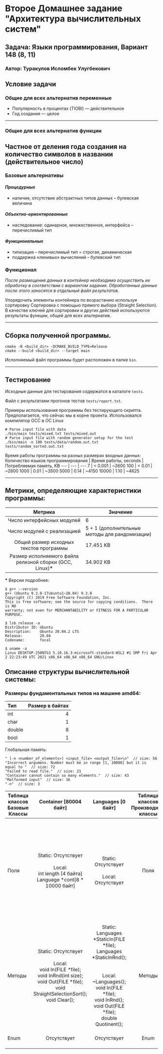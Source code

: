 # Второе Домашнее задание "Архитектура вычислительных систем"
## Задача: Языки программирования, Вариант 148 (8, 11)
### Автор: Туракулов Исломбек Улугбекович

## Условие задачи
### Общие для всех альтернатив переменные
* Популярность в процентах (TIOBI) — действительное
* Год создания — целое
------
### Общие для всех альтернатив функции
Частное от деления года создания на количество символов в названии (действительное число)
---------
### Базовые альтернативы
#### _Процедурные_

* наличие, отсутствие абстрактных типов данных – булевская величина

#### _Объектно-ориентированные_

* наследование: одинарное, множественное, интерфейса – перечислимый тип

#### _Функциональные_
* типизация – перечислимый тип = строгая, динамическая
* поддержка «ленивых» вычислений – булевский тип

### Функционал
_После размещения данных в контейнер необходимо осуществить их обработку
в соответствии с вариантом задания.
Обработанные данные после этого заносятся в отдельный файл результатов._

Упорядочить элементы контейнера по возрастанию используя сортировку
Сортировка с помощью прямого выбора (Straight Selection).
В качестве ключей для сортировки и других действий используются
результаты функции, общей для всех альтернатив.

---------

## Сборка полученной программы.
```
cmake -B <build_dir> -DCMAKE_BUILD_TYPE=Release
cmake --build <build_dir> --target main
```
Исполняемый файл программы будет расположен в папке `bin`.

---

## Тестирование
Исходные данные для тестирования содержатся в каталоге `tests`.

Файл с результатами прогонов тестов `tests/report.txt`.

Примеры использования программы без тестирующего скрипта. Предполагается, что сейчас мы в корне проекта. Использовался компилятор GCC в ОС Linux
```
# Parse input file with data
./bin/main tests/mixed.txt tests/mixed.out
# Parse input file with random generator setup for the test
./bin/main -n 100 tests/data/random.out.txt tests/random_sorted.out.txt
```

Время работы программы на разных размерах входных данных:
Количество языков программирования | Время работы, seconds | Потребляемая память, KB
--- | --- | ---
7 | < 0.001 | ~2600
100 | < 0.01 | ~2800
1000 | 0.01 | ~3500
5000 | 0.14 | ~4150
10000 | 1.10 | ~4625

---

## Метрики, определяющие характеристики программы:
| Метрика | Значение |
| :---: | --- |
| Число интерфейсных модулей | 6 |
| Число модулей с реализацией | 5 + 1 (дополнительные методы для рандомизации) |
| Общий размер исходных текстов программы | 17.451 KB |
| Размер исполняемого файла релизной сборки (GCC, Linux)__*__ | 34.902 KB |

__*__ Версии подробнее:
```
$ g++ --version
g++ (Ubuntu 9.3.0-17ubuntu1~20.04) 9.3.0
Copyright (C) 2019 Free Software Foundation, Inc.
This is free software; see the source for copying conditions.  There is NO
warranty; not even for MERCHANTABILITY or FITNESS FOR A PARTICULAR PURPOSE.

$ lsb_release -a
Distributor ID: Ubuntu
Description:    Ubuntu 20.04.2 LTS
Release:        20.04
Codename:       focal

$ uname -a
Linux DESKTOP-250N7G3 5.10.16.3-microsoft-standard-WSL2 #1 SMP Fri Apr 2 22:23:49 UTC 2021 x86_64 x86_64 x86_64 GNU/Linux
```

## Описание структуры вычислительной системы:
### Размеры фундаментальных типов на машине amd64:
Тип | Размер в байтах
:--- | ---:
int    | 4 
char   | 1 
double | 8 
bool   | 1

Глобальная память:
```
" [-n <number_of_elements>] <input_file> <output_file>\n"  // size: 56
"Incorrect argumens. Number must be in range [1, 10000] but it is equal to "  // size: 72
"Failed to read file."  // size: 21
"Container cannot contain so many elements."  // size: 43
"Malformed input"  // size: 16
"-n"  // size: 3
```
| Таблица классов<br>Базовые Классы |                                                                     Container [80004 байт]                                                                     |                                                                                          Languages [0 байт]                                                                                         | Таблица классов<br>Производные классы |                                                                       Functional : Languages [26 байт + 0 байт]                                                                       |                                                                        ObjectOriented : Languages [26 байт + 0 байт]                                                                        | Procedural : Languages [18 байт + 0 байт]                                                                                                                            |   
|-----------------------------------|:--------------------------------------------------------------------------------------------------------------------------------------------------------------:|:---------------------------------------------------------------------------------------------------------------------------------------------------------------------------------------------------:|:-------------------------------------:|:-------------------------------------------------------------------------------------------------------------------------------------------------------------------------------------:|:-------------------------------------------------------------------------------------------------------------------------------------------------------------------------------------------:|----------------------------------------------------------------------------------------------------------------------------------------------------------------------|
| Поля                              | Static: Отсутствует<br><br>Local:<br>int length [4 байта]<br>Language *cont[8 * 10000 байт]                                                                    | Static:<br>Отсутствует<br><br>Local: <br>Отсутствует                                                                                                                                                | Поля                                  | Static: <br>Отсутствует<br><br>Local: <br>const char *name_[5 байт];<br>int age_ [4 байт];<br>double popularity_ [8 байт];<br>bool lazy_calculation_ [1 байт];<br>int type_ [4 байт]; | Static: <br>Отсутствует<br><br>Local: <br>const char *name_[5 байт];<br>int age_ [4 байт];<br>double popularity_ [8 байт];<br>bool has_abstract_variables_ [1 байт];<br>int type_ [4 байт]; | Static: <br>Отсутствует<br><br>Local: <br>const char *name_[5 байт];<br>int age_ [4 байт];<br>double popularity_ [8 байт];<br>bool has_abstract_variables_ [1 байт]; |   
| Методы                            | Static: Отсутствует<br><br>Local: <br>void In(FILE *file);<br>void InRnd(int size);<br>void Out(FILE *file);<br>void StraightSelectionSort();<br>void Clear(); | Static: Languages *StaticIn(FILE *file); <br>Languages *StaticInRnd();<br><br><br>Local: <br>~Languages();<br>void In(FILE *file);<br>void InRnd();<br>void Out(FILE *file);<br>double Quotinent(); | Методы                                | Static:<br><br><br><br>Local:<br>~Functional(); <br>void In(FILE *file); <br>void InRnd(); <br>void Out(FILE *file);<br>double Quotinent();                                           | Static:<br><br><br><br>Local:<br>~ObjectOriented(); <br>void In(FILE *file); <br>void InRnd(); <br>void Out(FILE *file);<br>double Quotinent();                                             | Static:<br><br><br><br>Local:<br>~ObjectOriented(); <br>void In(FILE *file); <br>void InRnd(); <br>void Out(FILE *file);<br>double Quotinent();                      |
| Enum                              |                                                                           Отсутствует                                                                          |                                                                                             Отсутствует                                                                                             | Enum                                  |                                                                               Enum MAX_LENGTH -> 4 байта                                                                              |                                                                                  Enum MAX_LENGTH -> 4 байта                                                                                 |                                                                              Отсутствует                                                                             |

